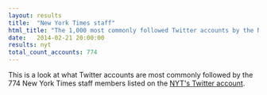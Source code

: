 ```yaml
---
layout: results
title:  "New York Times staff"
html_title: "The 1,000 most commonly followed Twitter accounts by the New York Times staff"
date:   2014-02-21 20:00:00
results: nyt
total_count_accounts: 774
---
```


This is a look at what Twitter accounts are most commonly followed by the 774 New York Times staff members listed on the [NYT's Twitter account](https://twitter.com/nytimes/lists/nyt-journalists).
